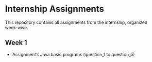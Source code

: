 # Internship Assignments

This repository contains all assignments from the internship, organized week-wise.

## Week 1
- Assignment1: Java basic programs (question_1 to question_5)
